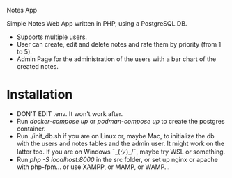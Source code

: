 Notes App

Simple Notes Web App written in PHP, using a PostgreSQL DB.
* Supports multiple users.
* User can create, edit and delete notes and rate them by priority (from 1 to 5).
* Admin Page for the administration of the users with a bar chart of the created notes.
  
# Installation
* DON'T EDIT .env. It won't work after.
* Run *docker-compose up* or *podman-compose up* to create the postgres container.
* Run ./init_db.sh if you are on Linux or, maybe Mac, to initialize the db with the users and notes tables and the admin user. It might work on the latter too. If you are on Windows ¯\_(ツ)_/¯, maybe try WSL or something.
* Run *php -S localhost:8000* in the src folder, or set up nginx or apache with php-fpm... or use XAMPP, or MAMP, or WAMP...
